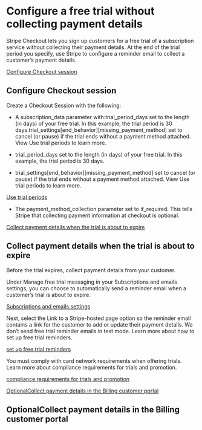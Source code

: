 # Configure a free trial without collecting payment details

Stripe Checkout lets you sign up customers for a free trial of a subscription service without collecting their payment details. At the end of the trial period you specify, use Stripe to configure a reminder email to collect a customer’s payment details.

[Configure Checkout session](#section-1)

## Configure Checkout session

Create a Checkout Session with the following:

- A subscription_data parameter with:trial_period_days set to the length (in days) of your free trial. In this example, the trial period is 30 days.trial_settings[end_behavior][missing_payment_method] set to cancel (or pause) if the trial ends without a payment method attached. View Use trial periods to learn more.

- trial_period_days set to the length (in days) of your free trial. In this example, the trial period is 30 days.

- trial_settings[end_behavior][missing_payment_method] set to cancel (or pause) if the trial ends without a payment method attached. View Use trial periods to learn more.

[Use trial periods](/billing/subscriptions/trials#create-free-trials-without-payment)

- The payment_method_collection parameter set to if_required. This tells Stripe that collecting payment information at checkout is optional.

[Collect payment details when the trial is about to expire](#collect-payment)

## Collect payment details when the trial is about to expire

Before the trial expires, collect payment details from your customer.

Under Manage free trial messaging in your Subscriptions and emails settings, you can choose to automatically send a reminder email when a customer’s trial is about to expire.

[Subscriptions and emails settings](https://dashboard.stripe.com/settings/billing/automatic)

Next, select the Link to a Stripe-hosted page option so the reminder email contains a link for the customer to add or update their payment details. We don’t send free trial reminder emails in test mode. Learn more about how to set up free trial reminders.

[set up free trial reminders](/billing/revenue-recovery/customer-emails#trial-ending-reminders)

You must comply with card network requirements when offering trials. Learn more about compliance requirements for trials and promotion.

[compliance requirements for trials and promotion](/billing/subscriptions/trials#compliance)

[OptionalCollect payment details in the Billing customer portal](#customer-portal)

## OptionalCollect payment details in the Billing customer portal
